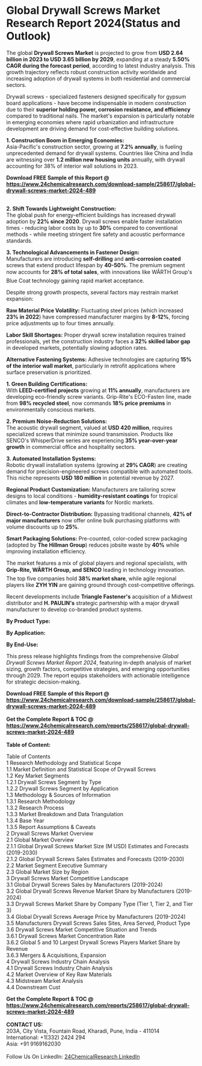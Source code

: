 <h1>Global Drywall Screws Market Research Report 2024(Status and Outlook)</h1><p>The global <strong>Drywall Screws Market</strong> is projected to grow from <strong>USD 2.64 billion in 2023 to USD 3.65 billion by 2029</strong>, expanding at a steady <strong>5.50% CAGR during the forecast period</strong>, according to latest industry analysis. This growth trajectory reflects robust construction activity worldwide and increasing adoption of drywall systems in both residential and commercial sectors.</p><p>Drywall screws - specialized fasteners designed specifically for gypsum board applications - have become indispensable in modern construction due to their <strong>superior holding power, corrosion resistance, and efficiency</strong> compared to traditional nails. The market's expansion is particularly notable in emerging economies where rapid urbanization and infrastructure development are driving demand for cost-effective building solutions.</p><p><strong>1. Construction Boom in Emerging Economies:</strong><br>
Asia-Pacific's construction sector, growing at <strong>7.2% annually</strong>, is fueling unprecedented demand for drywall systems. Countries like China and India are witnessing over <strong>1.2 million new housing units</strong> annually, with drywall accounting for 38% of interior wall solutions in 2023.</p><div><b>Download FREE Sample of this Report @ 
            <a href="https://www.24chemicalresearch.com/download-sample/258617/global-drywall-screws-market-2024-489">
            https://www.24chemicalresearch.com/download-sample/258617/global-drywall-screws-market-2024-489</a></b></div><br><p><strong>2. Shift Towards Lightweight Construction:</strong><br>
The global push for energy-efficient buildings has increased drywall adoption by <strong>22% since 2020</strong>. Drywall screws enable faster installation times - reducing labor costs by up to <strong>30%</strong> compared to conventional methods - while meeting stringent fire safety and acoustic performance standards.</p><p><strong>3. Technological Advancements in Fastener Design:</strong><br>
Manufacturers are introducing <strong>self-drilling</strong> and <strong>anti-corrosion coated</strong> screws that extend product lifespan by <strong>40-50%</strong>. The premium segment now accounts for <strong>28% of total sales</strong>, with innovations like WÃRTH Group's Blue Coat technology gaining rapid market acceptance.</p><p>Despite strong growth prospects, several factors may restrain market expansion:</p><p><strong>Raw Material Price Volatility:</strong> Fluctuating steel prices (which increased <strong>23% in 2022</strong>) have compressed manufacturer margins by <strong>8-12%</strong>, forcing price adjustments up to four times annually.</p><p><strong>Labor Skill Shortages:</strong> Proper drywall screw installation requires trained professionals, yet the construction industry faces a <strong>32% skilled labor gap</strong> in developed markets, potentially slowing adoption rates.</p><p><strong>Alternative Fastening Systems:</strong> Adhesive technologies are capturing <strong>15% of the interior wall market</strong>, particularly in retrofit applications where surface preservation is prioritized.</p><p><strong>1. Green Building Certifications:</strong><br>
With <strong>LEED-certified projects</strong> growing at <strong>11% annually</strong>, manufacturers are developing eco-friendly screw variants. Grip-Rite's ECO-Fasten line, made from <strong>98% recycled steel</strong>, now commands <strong>18% price premiums</strong> in environmentally conscious markets.</p><p><strong>2. Premium Noise-Reduction Solutions:</strong><br>
The acoustic drywall segment, valued at <strong>USD 420 million</strong>, requires specialized screws that minimize sound transmission. Products like SENCO's WhisperDrive series are experiencing <strong>35% year-over-year growth</strong> in commercial office and hospitality sectors.</p><p><strong>3. Automated Installation Systems:</strong><br>
Robotic drywall installation systems (growing at <strong>29% CAGR</strong>) are creating demand for precision-engineered screws compatible with automated tools. This niche represents <strong>USD 180 million</strong> in potential revenue by 2027.</p><p><strong>Regional Product Customization:</strong> Manufacturers are tailoring screw designs to local conditions - <strong>humidity-resistant coatings</strong> for tropical climates and <strong>low-temperature variants</strong> for Nordic markets.</p><p><strong>Direct-to-Contractor Distribution:</strong> Bypassing traditional channels, <strong>42% of major manufacturers</strong> now offer online bulk purchasing platforms with volume discounts up to <strong>25%</strong>.</p><p><strong>Smart Packaging Solutions:</strong> Pre-counted, color-coded screw packaging (adopted by <strong>The Hillman Group</strong>) reduces jobsite waste by <strong>40%</strong> while improving installation efficiency.</p><p>The market features a mix of global players and regional specialists, with <strong>Grip-Rite, WÃRTH Group, and SENCO</strong> leading in technology innovation. The top five companies hold <strong>38% market share</strong>, while agile regional players like <strong>ZYH YIN</strong> are gaining ground through cost-competitive offerings.</p><p>Recent developments include <strong>Triangle Fastener's</strong> acquisition of a Midwest distributor and <strong>H. PAULIN's</strong> strategic partnership with a major drywall manufacturer to develop co-branded product systems.</p><p><strong>By Product Type:</strong></p><p><strong>By Application:</strong></p><p><strong>By End-Use:</strong></p><p>This press release highlights findings from the comprehensive <em>Global Drywall Screws Market Report 2024</em>, featuring in-depth analysis of market sizing, growth factors, competitive strategies, and emerging opportunities through 2029. The report equips stakeholders with actionable intelligence for strategic decision-making.</p><div><b>Download FREE Sample of this Report @ 
            <a href="https://www.24chemicalresearch.com/download-sample/258617/global-drywall-screws-market-2024-489">
            https://www.24chemicalresearch.com/download-sample/258617/global-drywall-screws-market-2024-489</a></b></div><br><div><b>Get the Complete Report & TOC @ 
            <a href="https://www.24chemicalresearch.com/reports/258617/global-drywall-screws-market-2024-489">
            https://www.24chemicalresearch.com/reports/258617/global-drywall-screws-market-2024-489</a></b></div><br>
            <b>Table of Content:</b><p>Table of Contents<br />
1 Research Methodology and Statistical Scope<br />
1.1 Market Definition and Statistical Scope of Drywall Screws<br />
1.2 Key Market Segments<br />
1.2.1 Drywall Screws Segment by Type<br />
1.2.2 Drywall Screws Segment by Application<br />
1.3 Methodology & Sources of Information<br />
1.3.1 Research Methodology<br />
1.3.2 Research Process<br />
1.3.3 Market Breakdown and Data Triangulation<br />
1.3.4 Base Year<br />
1.3.5 Report Assumptions & Caveats<br />
2 Drywall Screws Market Overview<br />
2.1 Global Market Overview<br />
2.1.1 Global Drywall Screws Market Size (M USD) Estimates and Forecasts (2019-2030)<br />
2.1.2 Global Drywall Screws Sales Estimates and Forecasts (2019-2030)<br />
2.2 Market Segment Executive Summary<br />
2.3 Global Market Size by Region<br />
3 Drywall Screws Market Competitive Landscape<br />
3.1 Global Drywall Screws Sales by Manufacturers (2019-2024)<br />
3.2 Global Drywall Screws Revenue Market Share by Manufacturers (2019-2024)<br />
3.3 Drywall Screws Market Share by Company Type (Tier 1, Tier 2, and Tier 3)<br />
3.4 Global Drywall Screws Average Price by Manufacturers (2019-2024)<br />
3.5 Manufacturers Drywall Screws Sales Sites, Area Served, Product Type<br />
3.6 Drywall Screws Market Competitive Situation and Trends<br />
3.6.1 Drywall Screws Market Concentration Rate<br />
3.6.2 Global 5 and 10 Largest Drywall Screws Players Market Share by Revenue<br />
3.6.3 Mergers & Acquisitions, Expansion<br />
4 Drywall Screws Industry Chain Analysis<br />
4.1 Drywall Screws Industry Chain Analysis<br />
4.2 Market Overview of Key Raw Materials<br />
4.3 Midstream Market Analysis<br />
4.4 Downstream Cust</p><div><b>Get the Complete Report & TOC @ 
            <a href="https://www.24chemicalresearch.com/reports/258617/global-drywall-screws-market-2024-489">
            https://www.24chemicalresearch.com/reports/258617/global-drywall-screws-market-2024-489</a></b></div><br><b>CONTACT US:</b><br>
            203A, City Vista, Fountain Road, Kharadi, Pune, India - 411014<br>
            International: +1(332) 2424 294<br>
            Asia: +91 9169162030 <br><br>
            Follow Us On LinkedIn: <a href="https://www.linkedin.com/company/24chemicalresearch/">24ChemicalResearch LinkedIn</a>